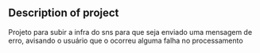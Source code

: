 ## Description of project

Projeto para subir a infra do sns para que seja enviado uma mensagem de erro, avisando o usuário que o ocorreu alguma falha no processamento